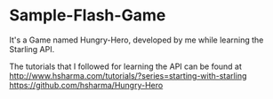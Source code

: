 # Sample-Flash-Game

It's a Game named Hungry-Hero, developed by me while learning the Starling API.

The tutorials that I followed for learning the API can be found at 
http://www.hsharma.com/tutorials/?series=starting-with-starling
https://github.com/hsharma/Hungry-Hero
